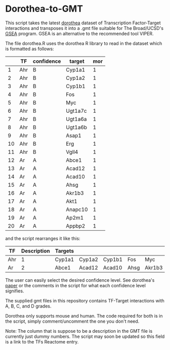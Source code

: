 # Dorothea-to-GMT
This script takes the latest [dorothea](https://saezlab.github.io/dorothea/) dataset of Transcription Factor-Target interactions and transposes it into a .gmt file 
suitable for The Broad/UCSD's [GSEA](https://www.gsea-msigdb.org/gsea/index.jsp) program. GSEA is an alternative to the recommended tool VIPER. 

The file dorothea.R uses the dorothea R library to read in the dataset which is formatted as follows: 

|   |TF    |confidence|target |mor   |
|---|------|----------|-------|------|
| 1 |Ahr   |B         | Cyp1a1|      1|
| 2 |Ahr   |B         | Cyp1a2|      1|
| 3 |Ahr   |B         | Cyp1b1|      1|
| 4 |Ahr   |B         | Fos   |      1|
| 5 |Ahr   |B         | Myc   |      1|
| 6 |Ahr   |B         | Ugt1a7c|     1|
| 7 |Ahr   |B         | Ugt1a6a|     1|
| 8 |Ahr   |B         | Ugt1a6b|     1|
| 9 |Ahr   |B         | Asap1  |     1|
|10 |Ahr   |B         | Erg    |     1|
|11 |Ahr   |B         | Vgll4  |     1|
|12 |Ar    |A         | Abce1  |     1|
|13 |Ar    |A         | Acad12 |     1|
|14 |Ar    |A         | Acad10 |     1|
|15 |Ar    |A         | Ahsg   |     1|
|16 |Ar    |A         | Akr1b3 |     1|
|17 |Ar    |A         | Akt1   |     1|
|18 |Ar    |A         | Anapc10|     1|
|19 |Ar    |A         | Ap2m1  |     1|
|20 |Ar    |A         | Appbp2 |     1|

and the script rearranges it like this: 

|TF |Description|Targets|      |      |    |      |       |       |       |     |      |     |
|---|-----------|-------|------|------|----|------|-------|-------|-------|-----|------|-----|
|Ahr|  1        |Cyp1a1 |Cyp1a2|Cyp1b1|Fos |Myc   |Ugt1a7c|Ugt1a6a|Ugt1a6b|Asap1|Erg   |Vgll4|
|Ar |  2        |Abce1  |Acad12|Acad10|Ahsg|Akr1b3|Akr1b3 |Akt1   |Anapc10|Ap2m1|Appbp2|     |   

The user can easily select the desired confidence level. See dorothea's [paper](https://genome.cshlp.org/content/29/8/1363) or the comments in the script for what each confidence level signifies. 

The supplied gmt files in this repository contains TF-Target interactions with A, B, C, and D grades. 

Dorothea only supports mouse and human. The code required for both is in the script, simply comment/uncomment the one you don't need. 

Note: The column that is suppose to be a description in the GMT file is currently just dummy numbers. The script may soon be updated so this field is a 
link to the TFs Reactome entry. 

